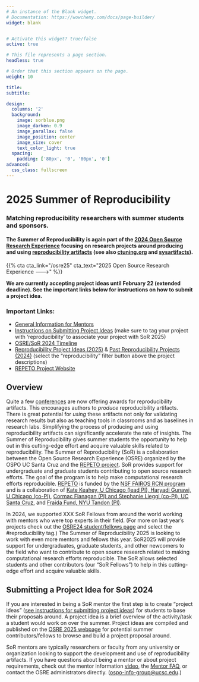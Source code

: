 ```yaml
---
# An instance of the Blank widget.
# Documentation: https://wowchemy.com/docs/page-builder/
widget: blank


# Activate this widget? true/false
active: true

# This file represents a page section.
headless: true

# Order that this section appears on the page.
weight: 10

title:
subtitle:

design:
  columns: '2'
  background:
    image: sorblue.png
    image_darken: 0.9
    image_parallax: false
    image_position: center
    image_size: cover
    text_color_light: true
  spacing:
    padding: ['80px', '0', '80px', '0']
advanced:
  css_class: fullscreen
---
```


# 2025 Summer of Reproducibility

### Matching reproducibility researchers with summer students and sponsors.

#### The **Summer of Reproducibility** is again part of the [2024 Open Source Research Experience](/osre25) focusing on research projects around producing and using [reproducibility artifacts](https://www.acm.org/publications/policies/artifact-review-and-badging-current) (see also [ctuning.org](https://ctuning.org/ae/) and [sysartifacts](https://sysartifacts.github.io)). 

{{% cta cta_link="/osre25" cta_text="2025 Open Source Research Experience --->" %}}

**We are currently accepting project ideas until February 22 (extended deadline). See the important links below for instructions on how to submit a project idea.**

### Important Links:
- [General Information for Mentors](https://ucsc-ospo.github.io/osre25/#formentors)
- [Instructions on Submitting Project Ideas](https://ucsc-ospo.github.io/osredocs/formentors/) (make sure to tag your project with ‘reproducibility’ to associate your project with SoR 2025)
- [OSRE/SoR 2024 Timeline](https://ucsc-ospo.github.io/osre25/#timeline)
- [Reproducibility Project Ideas (2025)](https://ucsc-ospo.github.io/osre25/#projects) & [Past Reproducibility Projects (2024)](https://ucsc-ospo.github.io/osre24/#projects) (select the “reproducibility” filter button above the project descriptions)
- [REPETO Project Website](https://repeto.cs.uchicago.edu/)

## Overview
Quite a few [conferences](https://docs.google.com/document/d/1--Q2D0YwgNxqUfQjJohni61d554r3HpPmnjUSaKRRKQ/edit?usp=sharing) are now offering awards for reproducibility artifacts. This encourages authors to *produce* reproducibility artifacts. There is great potential for *using* these artifacts not only for validating research results but also as teaching tools in classrooms and as baselines in research labs. Simplifying the process of producing and using reproducibility artifacts can significantly accelerate the rate of insights. The Summer of Reproducibility gives summer students the opportunity to help out in this cutting-edge effort and acquire valuable skills related to reproducibility. The Summer of Reproducibility (SoR) is a collaboration between the Open Source Research Experience (OSRE) organized by the OSPO UC Santa Cruz and the [REPETO project](https://voices.uchicago.edu/repeto/). SoR provides support for undergraduate and graduate students contributing to open source research efforts. The goal of the program is to help make computational research efforts reproducible. [REPETO](https://voices.uchicago.edu/repeto/) is funded by the [NSF FAIROS RCN program](https://beta.nsf.gov/funding/opportunities/findable-accessible-interoperable-reusable-open) and is a collaboration of [Kate Keahey, U Chicago (lead PI), Haryadi Gunawi, U Chicago (co-PI)](https://www.nsf.gov/awardsearch/showAward?AWD_ID=2226406), [Cormac Flanagan (PI) and Stephanie Lieggi (co-PI), UC Santa Cruz](https://www.nsf.gov/awardsearch/showAward?AWD_ID=2226407), and [Fraida Fund, NYU Tandon (PI)](https://www.nsf.gov/awardsearch/showAward?AWD_ID=2226408).

In 2024, we supported XXX SoR Fellows from around the world working with mentors who were top experts in their field. (For more on last year’s projects check out the [OSRE24 student/fellows page](https://ucsc-ospo.github.io/osre24/#studentpages) and select the #reproducibility tag.) The Summer of Reproducibility 2025 is looking to work with even more mentors and fellows this year. SoR2025 will provide support for undergraduates, graduate students, and other newcomers to the field who want to contribute to open source research related to making computational research efforts reproducible. The SoR allows selected students and other contributors (our “SoR Fellows”) to help in this cutting-edge effort and acquire valuable skills.

## Submitting a Project Idea for SoR 2024
If you are interested in being a SoR mentor the first step is to create “project ideas” ([see instructions for submitting project ideas](https://ucsc-ospo.github.io/osredocs/formentors/)) for students to base their proposals around. A project idea is a brief overview of the activity/task a student would work on over the summer. Project ideas are compiled and published on the [OSRE 2025 webpage](https://ucsc-ospo.github.io/osre25/) for potential summer contributors/fellows to browse and build a project proposal around.

SoR mentors are typically researchers or faculty from any university or organization looking to support the development and use of reproducibility artifacts. If you have questions about being a mentor or about project requirements, check out the mentor information [video](https://youtu.be/toIQD7CSfLg?si=cNgQloe52rAuxJEY), the [Mentor FAQ](https://ucsc-ospo.github.io/osre24/#formentors), or contact the OSRE administrators directly. (ospo-info-group@ucsc.edu.)

